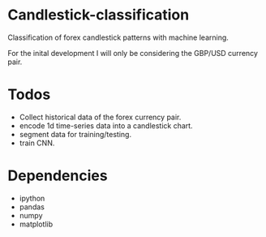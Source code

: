 # Candlestick-classification
Classification of forex candlestick patterns with machine learning.

For the inital development I will only be considering the GBP/USD currency pair.

# Todos
* Collect historical data of the forex currency pair.
* encode 1d time-series data into a candlestick chart.
* segment data for training/testing.
* train CNN.


# Dependencies
* ipython
* pandas
* numpy
* matplotlib
